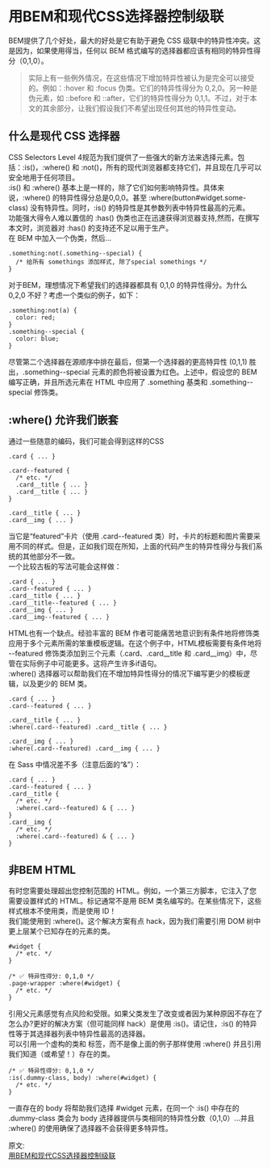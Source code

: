 # 用BEM和现代CSS选择器控制级联
BEM提供了几个好处，最大的好处是它有助于避免 CSS 级联中的特异性冲突。这是因为，如果使用得当，任何以 BEM 格式编写的选择器都应该有相同的特异性得分（0,1,0）。  
> 实际上有一些例外情况，在这些情况下增加特异性被认为是完全可以接受的。例如：:hover 和 :focus 伪类。它们的特异性得分为 0,2,0。另一种是伪元素，如 ::before 和 ::after，它们的特异性得分为 0,1,1。不过，对于本文的其余部分，让我们假设我们不希望出现任何其他的特异性变动。  

## 什么是现代 CSS 选择器
CSS Selectors Level 4规范为我们提供了一些强大的新方法来选择元素。包括：:is()，:where() 和 :not()，所有的现代浏览器都支持它们，并且现在几乎可以安全地用于任何项目。  
:is() 和 :where() 基本上是一样的，除了它们如何影响特异性。具体来说，:where() 的特异性得分总是0,0,0。甚至 :where(button#widget.some-class) 没有特异性。同时，:is() 的特异性是其参数列表中特异性最高的元素。  
功能强大得令人难以置信的 :has() 伪类也正在迅速获得浏览器支持,然而，在撰写本文时，浏览器对 :has() 的支持还不足以用于生产。  
在 BEM 中加入一个伪类，然后…  
``` 
.something:not(.something--special) {
  /* 给所有 somethings 添加样式, 除了special somethings */
}
```
对于BEM，理想情况下希望我们的选择器都具有 0,1,0 的特异性得分。为什么 0,2,0 不好？考虑一个类似的例子，如下：  
``` 
.something:not(a) {
  color: red;
}
.something--special {
  color: blue;
}
```
尽管第二个选择器在源顺序中排在最后，但第一个选择器的更高特异性 (0,1,1) 胜出，.something--special 元素的颜色将被设置为红色。上述中，假设您的 BEM 编写正确，并且所选元素在 HTML 中应用了 .something 基类和 .something--special 修饰类。  

## :where() 允许我们嵌套
通过一些随意的编码，我们可能会得到这样的CSS  
``` 
.card { ... }

.card--featured {
  /* etc. */  
  .card__title { ... }
  .card__title { ... }
}

.card__title { ... }
.card__img { ... }
```
当它是“featured”卡片（使用 .card--featured 类）时，卡片的标题和图片需要采用不同的样式。但是，正如我们现在所知，上面的代码产生的特异性得分与我们系统的其他部分不一致。   
一个比较古板的写法可能会这样做：
``` 
.card { ... }
.card--featured { ... }
.card__title { ... }
.card__title--featured { ... }
.card__img { ... }
.card__img--featured { ... }
```
HTML也有一个缺点。经验丰富的 BEM 作者可能痛苦地意识到有条件地将修饰类应用于多个元素所需的笨重模板逻辑。在这个例子中，HTML模板需要有条件地将 --featured 修饰类添加到三个元素（.card、.card__title 和 .card__img）中，尽管在实际例子中可能更多。这将产生许多if语句。  
:where() 选择器可以帮助我们在不增加特异性得分的情况下编写更少的模板逻辑，以及更少的 BEM 类。  
``` 
.card { ... }
.card--featured { ... }

.card__title { ... }
:where(.card--featured) .card__title { ... }

.card__img { ... }
:where(.card--featured) .card__img { ... }
```
在 Sass 中情况差不多（注意后面的“&”）：  
``` 
.card { ... }
.card--featured { ... }
.card__title { 
  /* etc. */ 
  :where(.card--featured) & { ... }
}
.card__img { 
  /* etc. */ 
  :where(.card--featured) & { ... }
}
```
## 非BEM HTML
有时您需要处理超出您控制范围的 HTML。例如，一个第三方脚本，它注入了您需要设置样式的 HTML。标记通常不是用 BEM 类名编写的。在某些情况下，这些样式根本不使用类，而是使用 ID！  
我们能使用到 :where()。这个解决方案有点 hack，因为我们需要引用 DOM 树中更上层某个已知存在的元素的类。  
``` 
#widget {
  /* etc. */
}

/* ✅ 特异性得分: 0,1,0 */
.page-wrapper :where(#widget) {
  /* etc. */
}
```
引用父元素感觉有点风险和受限。如果父类发生了改变或者因为某种原因不存在了怎么办?更好的解决方案（但可能同样 hack）是使用 :is()。请记住，:is() 的特异性等于其选择器列表中特异性最高的选择器。  
可以引用一个虚构的类和 <body> 标签，而不是像上面的例子那样使用 :where() 并且引用我们知道（或希望！）存在的类。  
``` 
/* ✅ 特异性得分: 0,1,0 */
:is(.dummy-class, body) :where(#widget) {
  /* etc. */
}
```
一直存在的 body 将帮助我们选择 #widget 元素，在同一个 :is() 中存在的 .dummy-class 类会为 body 选择器提供与类相同的特异性分数（0,1,0）…并且 :where() 的使用确保了选择器不会获得更多特异性。


原文:  
[用BEM和现代CSS选择器控制级联](https://mp.weixin.qq.com/s/VN_iz2NCINo9IB6GAnUxBA)
